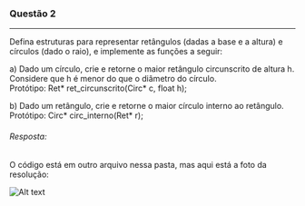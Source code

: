 ### Questão 2
---
Defina estruturas para representar retângulos (dadas a base e a altura) e círculos (dado o raio), e
implemente as funções a seguir:   
   
a) Dado um círculo, crie e retorne o maior retângulo circunscrito de altura h. Considere que h é menor do
que o diâmetro do círculo.   
Protótipo: Ret* ret_circunscrito(Circ* c, float h);   
   
b) Dado um retângulo, crie e retorne o maior círculo interno ao retângulo.   
Protótipo: Circ* circ_interno(Ret* r);   
###### *Resposta:* 
O código está em outro arquivo nessa pasta, mas aqui está a foto da resolução:

![Alt text](image-1.png)